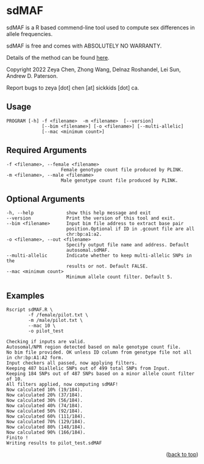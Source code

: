 # sdMAF

sdMAF is a R based commend-line tool used to compute sex differences in allele frequencies. 

sdMAF is free and comes with ABSOLUTELY NO WARRANTY. 

Details of the method can be found [here](https://journals.plos.org/plosgenetics/article/authors?id=10.1371/journal.pgen.1010231). 

Copyright 2022 Zeya Chen, Zhong Wang, Delnaz Roshandel, Lei Sun, Andrew D. Paterson. 

Report bugs to zeya [dot] chen [at] sickkids [dot] ca.

<!-- Improved compatibility of back to top link: See: https://github.com/othneildrew/Best-README-Template/pull/73 -->
<a name="readme-top"></a>
<!--
*** Thanks for checking out the Best-README-Template. If you have a suggestion
*** that would make this better, please fork the repo and create a pull request
*** or simply open an issue with the tag "enhancement".
*** Don't forget to give the project a star!
*** Thanks again! Now go create something AMAZING! :D
-->



<!-- USAGE EXAMPLES -->
## Usage

    PROGRAM [-h] -f <filename>  -m <filename>  [--version]
                 [--bim <filename>] [-o <filename>] [--multi-allelic]
                 [--mac <minimum count>]

## Required Arguments 
    -f <filename>, --female <filename>
                        Female genotype count file produced by PLINK.
    -m <filename>, --male <filename>
                        Male genotype count file produced by PLINK.
## Optional Arguments
    
    -h, --help            show this help message and exit
    --version             Print the version of this tool and exit.
    --bim <filename>      Input bim file address to extract base pair
                          position.Optional if ID in .gcount file are all
                          chr:bp:a1:a2.
    -o <filename>, --out <filename>
                          Specify output file name and address. Default
                          autosomal.sdMAF.
    --multi-allelic       Indicate whether to keep multi-allelic SNPs in the
                          results or not. Default FALSE.
    --mac <minimum count>
                          Minimum allele count filter. Default 5.

## Examples

    Rscript sdMAF.R \
            -f /female/pilot.txt \
            -m /male/pilot.txt \
            --mac 10 \
            -o pilot_test
            
    Checking if inputs are valid.
    Autosomal/NPR region detected based on male genotype count file.
    No bim file provided. OK unless ID column from genotype file not all in chr:bp:A1:A2 form.
    Input checkers all passed, now applying filters.
    Keeping 487 biallelic SNPs out of 499 total SNPs from Input.
    Keeping 184 SNPs out of 487 SNPs based on a minor allele count filter of 10.
    All filters applied, now computing sdMAF!
    Now calculated 10% (19/184).
    Now calculated 20% (37/184).
    Now calculated 30% (56/184).
    Now calculated 40% (74/184).
    Now calculated 50% (92/184).
    Now calculated 60% (111/184).
    Now calculated 70% (129/184).
    Now calculated 80% (148/184).
    Now calculated 90% (166/184).
    Finito !
    Writing results to pilot_test.sdMAF

<p align="right">(<a href="#readme-top">back to top</a>)</p>




<!-- MARKDOWN LINKS & IMAGES -->
<!-- https://www.markdownguide.org/basic-syntax/#reference-style-links -->
[contributors-shield]: https://img.shields.io/github/contributors/othneildrew/Best-README-Template.svg?style=for-the-badge
[contributors-url]: https://github.com/othneildrew/Best-README-Template/graphs/contributors
[forks-shield]: https://img.shields.io/github/forks/othneildrew/Best-README-Template.svg?style=for-the-badge
[forks-url]: https://github.com/othneildrew/Best-README-Template/network/members
[stars-shield]: https://img.shields.io/github/stars/othneildrew/Best-README-Template.svg?style=for-the-badge
[stars-url]: https://github.com/othneildrew/Best-README-Template/stargazers
[issues-shield]: https://img.shields.io/github/issues/othneildrew/Best-README-Template.svg?style=for-the-badge
[issues-url]: https://github.com/othneildrew/Best-README-Template/issues
[license-shield]: https://img.shields.io/github/license/othneildrew/Best-README-Template.svg?style=for-the-badge
[license-url]: https://github.com/othneildrew/Best-README-Template/blob/master/LICENSE.txt
[linkedin-shield]: https://img.shields.io/badge/-LinkedIn-black.svg?style=for-the-badge&logo=linkedin&colorB=555
[linkedin-url]: https://linkedin.com/in/othneildrew
[product-screenshot]: images/screenshot.png
[Next.js]: https://img.shields.io/badge/next.js-000000?style=for-the-badge&logo=nextdotjs&logoColor=white
[Next-url]: https://nextjs.org/
[React.js]: https://img.shields.io/badge/React-20232A?style=for-the-badge&logo=react&logoColor=61DAFB
[React-url]: https://reactjs.org/
[Vue.js]: https://img.shields.io/badge/Vue.js-35495E?style=for-the-badge&logo=vuedotjs&logoColor=4FC08D
[Vue-url]: https://vuejs.org/
[Angular.io]: https://img.shields.io/badge/Angular-DD0031?style=for-the-badge&logo=angular&logoColor=white
[Angular-url]: https://angular.io/
[Svelte.dev]: https://img.shields.io/badge/Svelte-4A4A55?style=for-the-badge&logo=svelte&logoColor=FF3E00
[Svelte-url]: https://svelte.dev/
[Laravel.com]: https://img.shields.io/badge/Laravel-FF2D20?style=for-the-badge&logo=laravel&logoColor=white
[Laravel-url]: https://laravel.com
[Bootstrap.com]: https://img.shields.io/badge/Bootstrap-563D7C?style=for-the-badge&logo=bootstrap&logoColor=white
[Bootstrap-url]: https://getbootstrap.com
[JQuery.com]: https://img.shields.io/badge/jQuery-0769AD?style=for-the-badge&logo=jquery&logoColor=white
[JQuery-url]: https://jquery.com 
